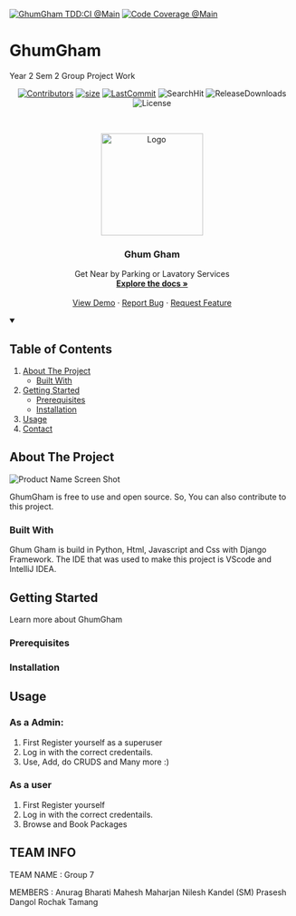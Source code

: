 
<!--
*** Thanks othneildrew for providing this template
-->


<!-- PROJECT SHIELDS -->
<div align="start">

  
[![GhumGham TDD:CI @Main][gh-build-shield]][gh-build-link]
[![Code Coverage @Main][codecov-shield]][codecov-link]

<!-- Only works for public repos -->
<!-- [![Build][build-shield]][build-url] -->
<!-- [![Coverage][covergae-shield]][coverage-url] -->
<!-- [![License][license-shield]][license-url] -->
<!-- [![Forks][forks-shield]][forks-url] -->
<!-- [![LastCommit][lastCommit-shield]][size-url] -->
</div>

# GhumGham
Year 2 Sem 2 Group Project Work

<div align="center">
  
[![Contributors][contributors-shield]][contrib-url]
[![size][size-shield]][size-url]
[![LastCommit][lastCommit-shield]][size-url]
![SearchHit][hits-shield]
![ReleaseDownloads][downloads-shield]
![License][license-shield]

</div>

<!-- PROJECT LOGO -->
<br />
<p align="center">
  <a href="https://github.com/Anurag-Bharati/GhumGham">
    <img src="https://github.com/Anurag-Bharati/GhumGham/blob/main/profile_parknpee.png" alt="Logo" width="180" height="180">
  </a>

  <h3 align="center">Ghum Gham</h3>
 
  <p align="center"> </p>

  <p align="center">
    Get Near by Parking or Lavatory Services 
    <br />
    <a href="https://github.com/Anurag-Bharati/GhumGham"><strong>Explore the docs »</strong></a>
    <br />
    <br />
    <a href="https://github.com/Anurag-Bharati/GhumGham">View Demo</a>
    ·
    <a href="https://github.com/Anurag-Bharati/GhumGham/issues">Report Bug</a>
    ·
    <a href="https://github.com/Anurag-Bharati/GhumGham/issues">Request Feature</a>
  </p>
</p>

<!-- TABLE OF CONTENTS -->

<details open="open">
  <summary><h2>Table of Contents</summary>
  <ol>
    <li>
      <a href="#about-the-project">About The Project</a>
      <ul>
        <li><a href="#built-with">Built With</a></li>
      </ul>
    </li>
    <li>
      <a href="#getting-started">Getting Started</a>
      <ul>
        <li><a href="#prerequisites">Prerequisites</a></li>
        <li><a href="#installation">Installation</a></li>
      </ul>
    </li>
    <li><a href="#usage">Usage</a></li>
    <li><a href="#contact">Contact</a></li>
  </ol>
</details>


<!-- ABOUT THE PROJECT -->
## About The Project



  ![Product Name Screen Shot](https://github.com/Anurag-Bharati/GhumGham/blob/main/cover_parknpee.png)

GhumGham is free to use and open source. So, You can also contribute to this project. 

### Built With

Ghum Gham is build in Python, Html, Javascript and Css with Django Framework. The IDE that was used to make this project is VScode and IntelliJ IDEA.

<!-- GETTING STARTED -->
## Getting Started

Learn more about GhumGham

### Prerequisites

### Installation

<!-- USAGE EXAMPLES -->
## Usage

### As a Admin:
1. First Register yourself as a superuser
2. Log in with the correct credentails.
3. Use, Add, do CRUDS and Many more :)

### As a user
1. First Register yourself
2. Log in with the correct credentails.
3. Browse and Book Packages  

<!-- CONTACT -->
## TEAM INFO

TEAM NAME : Group 7

MEMBERS :
Anurag Bharati 
Mahesh Maharjan
Nilesh Kandel (SM)
Prasesh Dangol
Rochak Tamang
  
[contributors-shield]:https://img.shields.io/github/contributors-anon/Anurag-Bharati/GhumGham?style=for-the-badge
[size-shield]:https://img.shields.io/github/repo-size/Anurag-Bharati/GhumGham?style=for-the-badge
[size-url]: https://github.com/Anurag-Bharati/GhumGham
[lastCommit-shield]:https://img.shields.io/github/last-commit/Anurag-Bharati/GhumGham?style=for-the-badge
[contrib-url]:https://github.com/Anurag-Bharati/GhumGham/graphs/contributors
[hits-shield]:https://img.shields.io/github/search/anurag-bharati/GhumGham/all?color=green&label=repo%20hits&style=for-the-badge
[downloads-shield]:https://img.shields.io/github/downloads/anurag-bharati/GhumGham/total?style=for-the-badge
[license-shield]:https://img.shields.io/github/license/anurag-bharati/GhumGham?style=for-the-badge

<!-- MARKDOWN LINKS & IMAGES -->
<!-- https://www.markdownguide.org/basic-syntax/#reference-style-links -->
[gh-build-shield]:https://github.com/Anurag-Bharati/GhumGham/actions/workflows/django_test.yml/badge.svg
[gh-build-link]:https://github.com/Anurag-Bharati/GhumGham/actions/workflows/django_test.yml
[codecov-shield]:https://codecov.io/gh/Anurag-Bharati/GhumGham/branch/main/graph/badge.svg?token=IZPYV8EQXC
[codecov-link]:https://codecov.io/gh/Anurag-Bharati/GhumGham

[build-shield]:https://img.shields.io/github/workflow/status/anurag-bharati/GhumGham/GhumGham%20TDD:CI%20@Main/main?style=for-the-badge
[build-url]:https://github.com/Anurag-Bharati/GhumGham/actions/workflows/django_test.yml
[covergae-shield]:https://img.shields.io/codecov/c/github/anurag-bharati/GhumGham?style=for-the-badge
[coverage-url]:https://app.codecov.io/gh/Anurag-Bharati/GhumGham
[license-shield]:https://img.shields.io/github/license/Anurag-Bharati/ghumgham?style=for-the-badge
[license-url]:https://github.com/Anurag-Bharati/GhumGham/blob/main/LICENSE.md
[contributors-shield]:https://img.shields.io/github/contributors/Anurag-Bharati/GhumGham?style=for-the-badge
[contributors-url]: https://github.com/Anurag-Bharati/GhumGham/graphs/contributors
[forks-shield]: https://img.shields.io/github/forks/Anurag-Bharati/GhumGham?style=for-the-badge
[forks-url]: https://github.com/Anurag-Bharati/GhumGham/network/members
[size-shield]:https://img.shields.io/github/repo-size/anurag-bharati/GhumGham?style=for-the-badge
[size-url]: https://github.com/Anurag-Bharati/GhumGham
[lastCommit-shield]:https://img.shields.io/github/last-commit/anurag-bharati/GhumGham?style=for-the-badge


